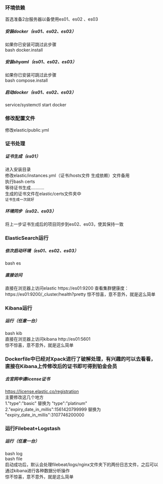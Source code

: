 ### 环境依赖  
首选准备2台服务器以备使用es01、es02 、es03  

##### 安装docker（es01、es02、es03）  
如果你已安装可跳过此步骤  
bash docker.install  

##### 安装shyaml（es01、es02、es03）
如果你已安装可跳过此步骤  
bash compose.install  

##### 启动docker（es01、es02、es03）    
service/systemctl start docker  

### 修改配置文件  
修改elastic/public.yml  

### 证书处理  
##### 证书生成（es01）  
进入安装目录  
修改elastic/instances.yml（证书/hosts文件 生成依赖）文件备用  
执行bash certs  
等待证书生成...........  
生成的证书文件在elastic/certs文件夹中    
`证书生成一次就好`  

##### 环境同步（es02、es03）  
将上一步证书生成后的项目同步到es02、es03，使其保持一致  

### ElasticSearch运行  
##### 依次启动环境（es01、es02、es03）  
bash es  

##### 直接访问  
直接在浏览器上访问elastic https://es01:9200
查看集群健康度：https://es01:9200/_cluster/health?pretty
惊不惊喜，意不意外，就是这么简单

### Kibana运行  
##### 运行（任意一台）  
bash kib  
直接在浏览器上访问kibana http://es01:5601  
惊不惊喜，意不意外，就是这么简单  

### Dockerfile中已经对Xpack进行了破解处理，有兴趣的可以去看看，直接在Kibana上传修改后的证书即可得到铂金会员  
##### 去官网申请license证书  
https://license.elastic.co/registration  
主要修改这几个地方  
1."type":"basic" 替换为 "type":"platinum"  
2."expiry_date_in_millis":1561420799999 替换为 "expiry_date_in_millis":3107746200000  

### 运行Filebeat+Logstash
##### 运行（任意一台）  
bash log  
bash file  
启动成功后，默认会处理filebeat/logs/nginx文件夹下的两份日志文件，之后可以通过kibana进行各种数据分析操作  
惊不惊喜，意不意外，就是这么简单
